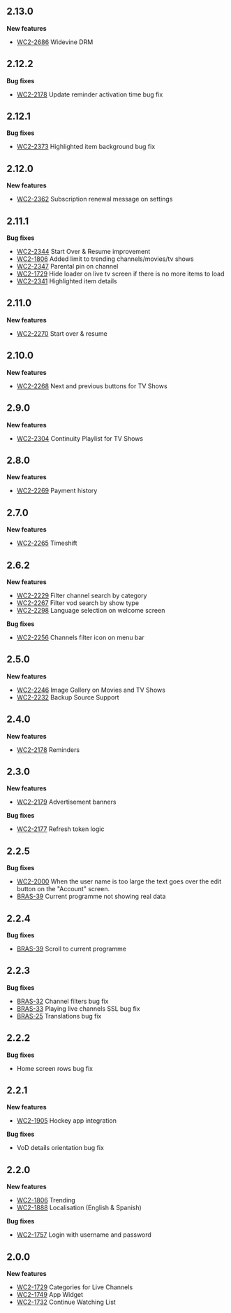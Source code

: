 ## 2.13.0

  **New features**

  - [WC2-2686](https://wetekdev.atlassian.net/browse/WC2-2686) Widevine DRM

## 2.12.2

  **Bug fixes**

  - [WC2-2178](https://wetekdev.atlassian.net/browse/WC2-2178) Update reminder activation time bug fix

## 2.12.1

  **Bug fixes**

  - [WC2-2373](https://wetekdev.atlassian.net/browse/WC2-2373) Highlighted item background bug fix

## 2.12.0

  **New features**

  - [WC2-2362](https://wetekdev.atlassian.net/browse/WC2-2362) Subscription renewal message on settings

## 2.11.1

  **Bug fixes**
  
  - [WC2-2344](https://wetekdev.atlassian.net/browse/WC2-2344) Start Over & Resume improvement
  - [WC2-1806](https://wetekdev.atlassian.net/browse/WC2-1806) Added limit to trending channels/movies/tv shows
  - [WC2-2347](https://wetekdev.atlassian.net/browse/WC2-2347) Parental pin on channel
  - [WC2-1729](https://wetekdev.atlassian.net/browse/WC2-1729) Hide loader on live tv screen if there is no more items to load
  - [WC2-2341](https://wetekdev.atlassian.net/browse/WC2-2341) Highlighted item details

## 2.11.0

  **New features**

  - [WC2-2270](https://wetekdev.atlassian.net/browse/WC2-2270) Start over & resume

## 2.10.0

  **New features**

  - [WC2-2268](https://wetekdev.atlassian.net/browse/WC2-2268) Next and previous buttons for TV Shows

## 2.9.0

  **New features**

  - [WC2-2304](https://wetekdev.atlassian.net/browse/WC2-2304) Continuity Playlist for TV Shows

## 2.8.0

  **New features**

  - [WC2-2269](https://wetekdev.atlassian.net/browse/WC2-2269) Payment history

## 2.7.0

  **New features**

  - [WC2-2265](https://wetekdev.atlassian.net/browse/WC2-2265) Timeshift

## 2.6.2

  **New features**

  - [WC2-2229](https://wetekdev.atlassian.net/browse/WC2-2229) Filter channel search by category
  - [WC2-2267](https://wetekdev.atlassian.net/browse/WC2-2267) Filter vod search by show type
  - [WC2-2298](https://wetekdev.atlassian.net/browse/WC2-2298) Language selection on welcome screen
    
  **Bug fixes**
    
  - [WC2-2256](https://wetekdev.atlassian.net/browse/WC2-2256) Channels filter icon on menu bar

## 2.5.0

  **New features**

  - [WC2-2246](https://wetekdev.atlassian.net/browse/WC2-2246) Image Gallery on Movies and TV Shows
  - [WC2-2232](https://wetekdev.atlassian.net/browse/WC2-2232) Backup Source Support

## 2.4.0

  **New features**

  - [WC2-2178](https://wetekdev.atlassian.net/browse/WC2-2178) Reminders

## 2.3.0

  **New features**

  - [WC2-2179](https://wetekdev.atlassian.net/browse/WC2-2179) Advertisement banners

  **Bug fixes**

  - [WC2-2177](https://wetekdev.atlassian.net/browse/WC2-2177)  Refresh token logic

## 2.2.5

  **Bug fixes**
  
  - [WC2-2000](https://wetekdev.atlassian.net/browse/WC2-2000) When the user name is too large the text goes over the edit button on the "Account" screen.
  - [BRAS-39](https://wetekdev.atlassian.net/browse/BRAS-39) Current programme not showing real data

## 2.2.4

  **Bug fixes**

  - [BRAS-39](https://wetekdev.atlassian.net/browse/BRAS-39) Scroll to current programme

## 2.2.3

  **Bug fixes**

  - [BRAS-32](https://wetekdev.atlassian.net/browse/BRAS-32) Channel filters bug fix
  - [BRAS-33](https://wetekdev.atlassian.net/browse/BRAS-33) Playing live channels SSL bug fix
  - [BRAS-25](https://wetekdev.atlassian.net/browse/BRAS-25) Translations bug fix

## 2.2.2

  **Bug fixes**

  - Home screen rows bug fix

## 2.2.1

  **New features**

  - [WC2-1905](https://wetekdev.atlassian.net/browse/WC2-1905) Hockey app integration

  **Bug fixes**

  - VoD details orientation bug fix

## 2.2.0

  **New features**

-   [WC2-1806](https://wetekdev.atlassian.net/browse/WC2-1806) Trending
-   [WC2-1888](https://wetekdev.atlassian.net/browse/WC2-1888) 
    Localisation (English & Spanish)

  **Bug fixes**

-   [WC2-1757](https://wetekdev.atlassian.net/browse/WC2-1757) Login
    with username and password

## 2.0.0

  **New features**

-   [WC2-1729](https://wetekdev.atlassian.net/browse/WC2-1729) 
    Categories for Live Channels
-   [WC2-1749](https://wetekdev.atlassian.net/browse/WC2-1749) App
    Widget
-   [WC2-1732](https://wetekdev.atlassian.net/browse/WC2-1732) Continue
    Watching List